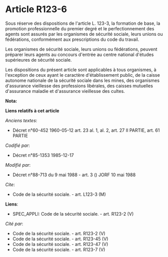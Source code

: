 # Article R123-6

Sous réserve des dispositions de l'article L. 123-3, la formation de base, la promotion professionnelle du premier degré et
le perfectionnement des agents sont assurés par les organismes de sécurité sociale, leurs unions ou fédérations, conformément
aux prescriptions du code du travail. 

Les organismes de sécurité sociale, leurs unions ou fédérations, peuvent préparer leurs agents au concours d'entrée au centre
national d'études supérieures de sécurité sociale. 

Les dispositions du présent article sont applicables à tous organismes, à l'exception de ceux ayant le caractère
d'établissement public, de la caisse autonome nationale de la sécurité sociale dans les mines, des organismes d'assurance
vieillesse des professions libérales, des caisses mutuelles d'assurance maladie et d'assurance vieillesse des cultes.

**Nota:**



**Liens relatifs à cet article**

_Anciens textes_:

  - Décret n°60-452 1960-05-12 art. 23 al. 1, al. 2, art. 27 II PARTIE, art. 61 PARTIE

_Codifié par_:

  - Décret n°85-1353 1985-12-17

_Modifié par_:

  - Décret n°88-713 du 9 mai 1988 - art. 3 () JORF 10 mai 1988

_Cite_:

  - Code de la sécurité sociale. - art. L123-3 (M)

**Liens**:

  - SPEC_APPLI: Code de la sécurité sociale. - art. R123-2 (V)

_Cité par_:

  - Code de la sécurité sociale. - art. R123-2 (V)
  - Code de la sécurité sociale. - art. R123-45 (V)
  - Code de la sécurité sociale. - art. R123-47 (V)
  - Code de la sécurité sociale. - art. R123-7 (V)
